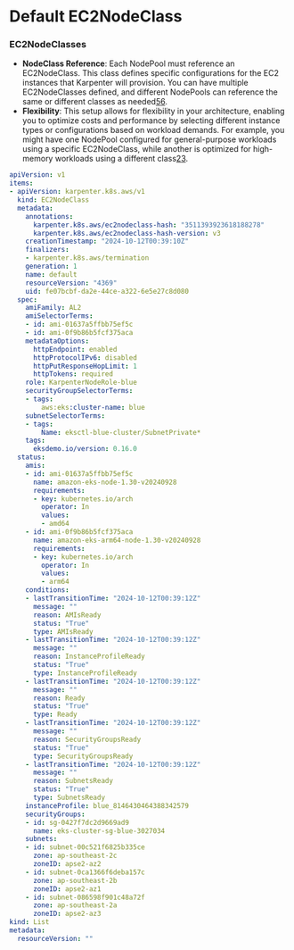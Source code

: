 # Default EC2NodeClass

### EC2NodeClasses

* **NodeClass Reference**: Each NodePool must reference an EC2NodeClass. This class defines specific configurations for the EC2 instances that Karpenter will provision. You can have multiple EC2NodeClasses defined, and different NodePools can reference the same or different classes as needed[5](https://karpenter.sh/v0.32/concepts/nodeclasses/)[6](https://aws.amazon.com/ko/blogs/containers/how-to-upgrade-amazon-eks-worker-nodes-with-karpenter-drift/).
* **Flexibility**: This setup allows for flexibility in your architecture, enabling you to optimize costs and performance by selecting different instance types or configurations based on workload demands. For example, you might have one NodePool configured for general-purpose workloads using a specific EC2NodeClass, while another is optimized for high-memory workloads using a different class[2](https://aws.amazon.com/blogs/compute/applying-spot-to-spot-consolidation-best-practices-with-karpenter/)[3](https://www.eksworkshop.com/docs/autoscaling/compute/karpenter/setup-provisioner).

```yaml
apiVersion: v1
items:
- apiVersion: karpenter.k8s.aws/v1
  kind: EC2NodeClass
  metadata:
    annotations:
      karpenter.k8s.aws/ec2nodeclass-hash: "3511393923618188278"
      karpenter.k8s.aws/ec2nodeclass-hash-version: v3
    creationTimestamp: "2024-10-12T00:39:10Z"
    finalizers:
    - karpenter.k8s.aws/termination
    generation: 1
    name: default
    resourceVersion: "4369"
    uid: fe07bcbf-da2e-44ce-a322-6e5e27c8d080
  spec:
    amiFamily: AL2
    amiSelectorTerms:
    - id: ami-01637a5ffbb75ef5c
    - id: ami-0f9b86b5fcf375aca
    metadataOptions:
      httpEndpoint: enabled
      httpProtocolIPv6: disabled
      httpPutResponseHopLimit: 1
      httpTokens: required
    role: KarpenterNodeRole-blue
    securityGroupSelectorTerms:
    - tags:
        aws:eks:cluster-name: blue
    subnetSelectorTerms:
    - tags:
        Name: eksctl-blue-cluster/SubnetPrivate*
    tags:
      eksdemo.io/version: 0.16.0
  status:
    amis:
    - id: ami-01637a5ffbb75ef5c
      name: amazon-eks-node-1.30-v20240928
      requirements:
      - key: kubernetes.io/arch
        operator: In
        values:
        - amd64
    - id: ami-0f9b86b5fcf375aca
      name: amazon-eks-arm64-node-1.30-v20240928
      requirements:
      - key: kubernetes.io/arch
        operator: In
        values:
        - arm64
    conditions:
    - lastTransitionTime: "2024-10-12T00:39:12Z"
      message: ""
      reason: AMIsReady
      status: "True"
      type: AMIsReady
    - lastTransitionTime: "2024-10-12T00:39:12Z"
      message: ""
      reason: InstanceProfileReady
      status: "True"
      type: InstanceProfileReady
    - lastTransitionTime: "2024-10-12T00:39:12Z"
      message: ""
      reason: Ready
      status: "True"
      type: Ready
    - lastTransitionTime: "2024-10-12T00:39:12Z"
      message: ""
      reason: SecurityGroupsReady
      status: "True"
      type: SecurityGroupsReady
    - lastTransitionTime: "2024-10-12T00:39:12Z"
      message: ""
      reason: SubnetsReady
      status: "True"
      type: SubnetsReady
    instanceProfile: blue_8146430464388342579
    securityGroups:
    - id: sg-0427f7dc2d9669ad9
      name: eks-cluster-sg-blue-3027034
    subnets:
    - id: subnet-00c521f6825b335ce
      zone: ap-southeast-2c
      zoneID: apse2-az2
    - id: subnet-0ca1366f6deba157c
      zone: ap-southeast-2b
      zoneID: apse2-az1
    - id: subnet-086598f901c48a72f
      zone: ap-southeast-2a
      zoneID: apse2-az3
kind: List
metadata:
  resourceVersion: ""
```

